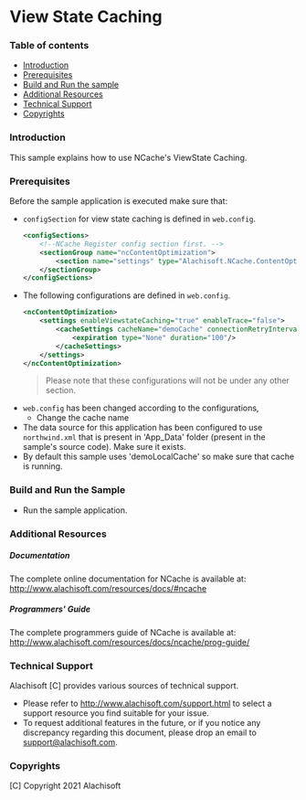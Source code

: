 # View State Caching

### Table of contents

* [Introduction](#introduction)
* [Prerequisites](#prerequisites)
* [Build and Run the sample](#build-and-run-the-sample)
* [Additional Resources](#additional-resources)
* [Technical Support](#technical-support)
* [Copyrights](#copyrights)

### Introduction

This sample explains how to use NCache's ViewState Caching. 

### Prerequisites

Before the sample application is executed make sure that:

- `configSection` for view state caching is defined in `web.config`.
    ```xml
	<configSections>
		<!--NCache Register config section first. -->
		<sectionGroup name="ncContentOptimization">
			<section name="settings" type="Alachisoft.NCache.ContentOptimization.Configurations.ContentSettings" allowLocation="true" allowDefinition="Everywhere"/>
        </sectionGroup>
    </configSections>
    ```
- The following configurations are defined in `web.config`.
	```xml
    <ncContentOptimization>
    	<settings enableViewstateCaching="true" enableTrace="false">
        	<cacheSettings cacheName="demoCache" connectionRetryInterval="300">
            	<expiration type="None" duration="100"/>
            </cacheSettings>
        </settings>
    </ncContentOptimization>
    ```
    > Please note that these configurations will not be under any other section.
- `web.config` has been changed according to the configurations, 
	- Change the cache name
- The data source for this application has been configured to use `northwind.xml` that is present in 'App_Data' folder (present in the sample's source code). Make sure it exists.
- By default this sample uses 'demoLocalCache' so make sure that cache is running. 

### Build and Run the Sample
    
- Run the sample application.

### Additional Resources

##### Documentation
The complete online documentation for NCache is available at:
http://www.alachisoft.com/resources/docs/#ncache

##### Programmers' Guide
The complete programmers guide of NCache is available at:
http://www.alachisoft.com/resources/docs/ncache/prog-guide/

### Technical Support

Alachisoft [C] provides various sources of technical support. 

- Please refer to http://www.alachisoft.com/support.html to select a support resource you find suitable for your issue.
- To request additional features in the future, or if you notice any discrepancy regarding this document, please drop an email to [support@alachisoft.com](mailto:support@alachisoft.com).

### Copyrights

[C] Copyright 2021 Alachisoft 